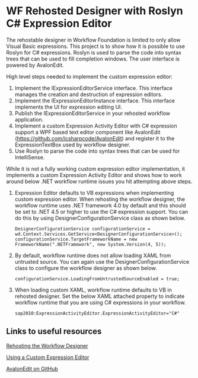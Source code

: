 # WF Rehosted Designer with Roslyn C# Expression Editor

The rehostable designer in Workflow Foundation is limited to only allow Visual Basic expressions. This project
is to show how it is possible to use Roslyn for C# expressions. Roslyn is used to parse the code into syntax 
trees that can be used to fill completion windows. The user interface is powered by AvalonEdit.

High level steps needed to implement the custom expression editor:

1.	Implement the IExpressionEditorService interface. This interface manages the creation and destruction of expression editors.
2.	Implement the IExpressionEditorInstance interface. This interface implements the UI for expression editing UI.
3.	Publish the IExpressionEditorService in your rehosted workflow application.
4.	Implement a custom Expression Activity Editor with C# expression support a WPF based text editor component like AvalonEdit (https://github.com/icsharpcode/AvalonEdit)  and register it to the ExpressionTextBox used by workflow designer.
5.	Use Roslyn to parse the code into syntax trees that can be used for IntelliSense. 

While it is not a fully working custom expression editor implementation, it implements a custom Expression Activity Editor and shows how to work around below .NET workflow runtime issues you hit attempting above steps. 
1)	Expression Editor defaults to VB expressions when implementing custom expression editor. 
	When rehosting the workflow designer, the workflow runtime uses .NET framework 4.0 by default and this should be set to .NET 4.5 or higher to use the C# expression support. You can do this by using DesignerConfigurationService class as shown below.

		DesignerConfigurationService configurationService = wd.Context.Services.GetService<DesignerConfigurationService>();
		configurationService.TargetFrameworkName = new FrameworkName(".NETFramework", new System.Version(4, 5));


2)	By default, workflow runtime does not allow loading XAML from untrusted source. 
	You can again use the DesignerConfigurationService class to configure the workflow designer as shown below.

		configurationService.LoadingFromUntrustedSourceEnabled = true;

3)	When loading custom XAML, workflow runtime defaults to VB in rehosted designer. 
	Set the below XAML attached property to indicate workflow runtime that you are using C# expressions in your workflow.

		sap2010:ExpressionActivityEditor.ExpressionActivityEditor="C#"

## Links to useful resources

[Rehosting the Workflow Designer](https://msdn.microsoft.com/en-us/library/dd489451.aspx)

[Using a Custom Expression Editor](https://msdn.microsoft.com/en-us/library/ff521564.aspx)

[AvalonEdit on GitHub](https://github.com/icsharpcode/AvalonEdit)
